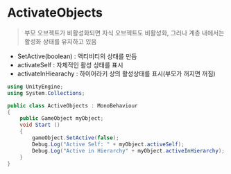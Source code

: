 # ActivateObjects

> 부모 오브젝트가 비활성화되면 자식 오브젝트도 비활성화, 그러나 계층 내에서는 활성화 상태를 유지하고 있음

- SetActive(boolean) : 액티비티의 상태를 만듬
- activateSelf : 자체적인 활성 상태를 표시
- activateInHiearachy : 하이어라키 상의 활성상태를 표시(부모가 꺼지면 꺼짐)

```c#
using UnityEngine;
using System.Collections;

public class ActiveObjects : MonoBehaviour
{
    public GameObject myObject;
    void Start ()
    {
        gameObject.SetActive(false);
        Debug.Log("Active Self: " + myObject.activeSelf);
        Debug.Log("Active in Hierarchy" + myObject.activeInHierarchy);
    }
}
```